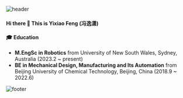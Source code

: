 ![header](https://capsule-render.vercel.app/api?type=waving&&color=gradient&height=80&section=header&fontSize=90)  

#### Hi there 👋 This is Yixiao Feng (冯逸潇)

#### 🎓 Education
- **M.EngSc in Robotics** from University of New South Wales, Sydney, Australia (2023.2 ~ present)
- **BE in Mechanical Design, Manufacturing and Its Automation** from Beijing University of Chemical Technology, Beijing, China (2018.9 ~ 2022.6)

![footer](https://capsule-render.vercel.app/api?type=waving&&color=gradient&height=80&section=footer&fontSize=90)
